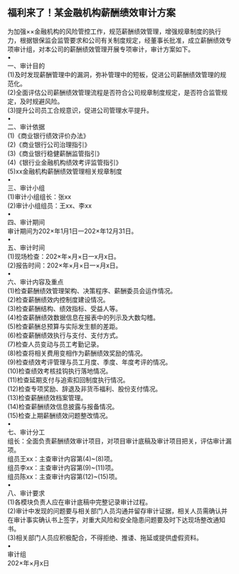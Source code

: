 ## 福利来了！某金融机构薪酬绩效审计方案

 

为加强××金融机构的风险管控工作，规范薪酬绩效管理，增强规章制度的执行力，根据银保监会监管要求和公司有关制度规定，经董事长批准，成立薪酬绩效专项审计组，对本公司的薪酬绩效管理开展专项审计，审计方案如下。  
•  
一、审计目的  
(1)及时发现薪酬管理中的漏洞，弥补管理中的短板，促进公司薪酬绩效管理的规范化。  
(2)全面评估公司薪酬绩效管理流程是否符合公司规章制度规定，是否符合监管规定，及时规避风险。  
(3)提升公司员工合规意识，促进公司管理水平提升。  
•  
二、审计依据  
(1)《商业银行绩效评价办法》  
(2)《商业银行公司治理指引》  
(3)《商业银行稳健薪酬监管指引》  
(4)《银行业金融机构绩效考评监管指引》  
(5)xx金融机构薪酬绩效管理相关规章制度  
•  
三、审计小组  
(1)审计小组组长：张xx  
(2)审计小组组员：王xx、李xx  
•  
四、审计期间  
审计期间为202×年1月1日一202×年12月31日。  
•  
五、审计时间  
(1)现场检查：202×年×月×日一x月x日。  
(2)报告时间：202×年×月×日一×月x日。  
•  
六、审计内容及重点  
(1)检查薪酬绩效管理架构、决策程序、薪酬委员会运作情况。  
(2)检查薪酬绩效内控制度建设情况。  
(3)检查薪酬结构、绩效指标、受益人等。  
(4)检查薪酬绩效数据信息在报表中的列示及大数勾稽。  
(5)检查薪酬总预算与实际发生额的差距。  
(6)检查薪酬绩效执行与支付、支付方式。  
(7)检查人员变动与员工考勤记录。  
(8)检查将相关费用变相作为薪酬绩效奖励的情况。  
(9)检查绩效考评管理与员工月度、季度、年度考评的情况。  
(10)检查绩效考核挂钩执行落地情况。  
(11)检查延期支付与追索扣回制度执行情况。  
(12)检查专项奖励、辞退及非货币福利、股份支付情况。  
(13)检查薪酬绩效档案管理。  
(14)检查薪酬绩效信息披露与报备情况。  
(15)检查上期薪酬绩效问题整改情况。  
•  
七、审计分工  
组长：全面负责薪酬绩效审计项目，对项目审计底稿及审计项目把关，评估审计漏项。  
组员王xx：主查审计内容第(4)~(8)项。  
组员李xx：主查审计内容第(9)~(11)项。  
组员陈xx：主查审计内容第(12)~(15)项。  
•  
八、审计要求  
(1)各模块负责人应在审计底稿中完整记录审计过程。  
(2)审计中发现的问题要与相关部门人员沟通并留存审计证据，相关人员需确认并在审计事实确认书上签字，对重大风险和安全隐患问题要及时下达现场整改通知书。  
(3)相关部门人员应积极配合，不得拒绝、推诿、拖延或提供虚假资料。  
•  
审计组  
202×年×月x日  

 

